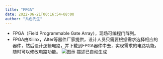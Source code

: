 ```yaml
---
title: "FPGA"
date: 2022-06-21T00:16:54+08:00
author: "糸色先生"
---
```



-   FPGA（Field Programmable Gate
    Array），现场可编程门阵列。
-   FPGA由Xilinx，Alter等器件厂家提供，设计人员只需要根据需求选择相应的器件，然后设计逻辑电路，并下载到FPGA器件中去，实现需求的电路功能，随时可以修改电路功能。
    ![图示 描述已自动生成](media/13.png)



